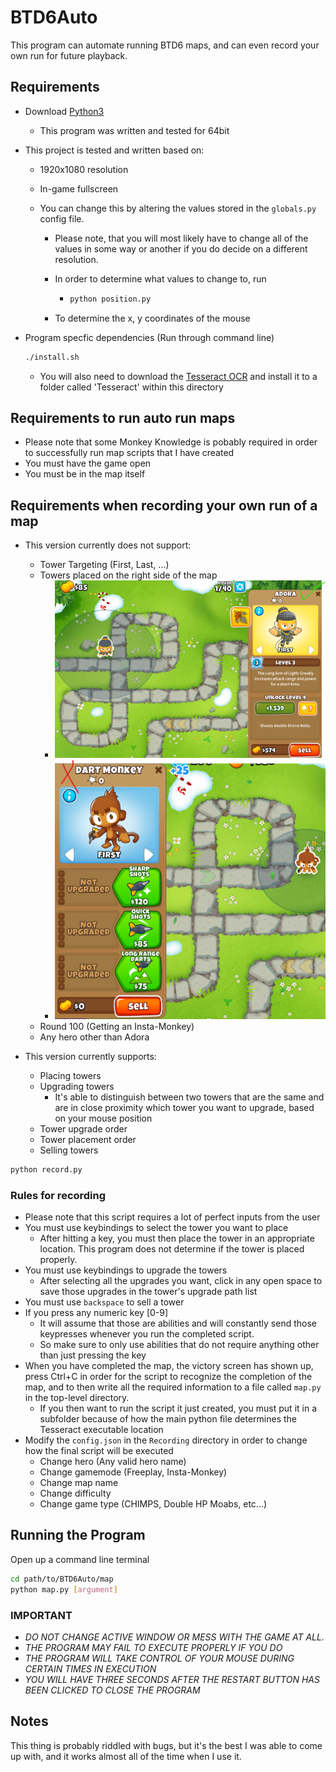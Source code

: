 # BTD6Auto

This program can automate running BTD6 maps, and can even record your own run for future playback.

## Requirements

- Download [Python3](https://www.python.org/downloads//)
  - This program was written and tested for 64bit
- This project is tested and written based on:

  - 1920x1080 resolution
  - In-game fullscreen
  - You can change this by altering the values stored in the `globals.py` config file.

    - Please note, that you will most likely have to change all of the values in some way or another if you do decide on a different resolution.
    - In order to determine what values to change to, run

      - ```bash
        python position.py
        ```

    - To determine the x, y coordinates of the mouse

- Program specfic dependencies (Run through command line)

  ```bash
  ./install.sh
  ```

  - You will also need to download the [Tesseract OCR](https://github.com/UB-Mannheim/tesseract/wiki) and install it to a folder called 'Tesseract' within this directory

## Requirements to run auto run maps

- Please note that some Monkey Knowledge is pobably required in order to successfully run map scripts that I have created
- You must have the game open
- You must be in the map itself

## Requirements when recording your own run of a map

- This version currently does not support:

  - Tower Targeting (First, Last, ...)
  - Towers placed on the right side of the map
    - ![Good Placement](/img/GoodPlacement.png)
    - ![Good Placement](/img/BadPlacement.png)
  - Round 100 (Getting an Insta-Monkey)
  - Any hero other than Adora

- This version currently supports:
  - Placing towers
  - Upgrading towers
    - It's able to distinguish between two towers that are the same and are in close proximity which tower you want to upgrade, based on your mouse position
  - Tower upgrade order
  - Tower placement order
  - Selling towers

```bash
python record.py
```

### Rules for recording

- Please note that this script requires a lot of perfect inputs from the user
- You must use keybindings to select the tower you want to place
  - After hitting a key, you must then place the tower in an appropriate location. This program does not determine if the tower is placed properly.
- You must use keybindings to upgrade the towers
  - After selecting all the upgrades you want, click in any open space to save those upgrades in the tower's upgrade path list
- You must use `backspace` to sell a tower
- If you press any numeric key [0-9]
  - It will assume that those are abilities and will constantly send those keypresses whenever you run the completed script.
  - So make sure to only use abilities that do not require anything other than just pressing the key
- When you have completed the map, the victory screen has shown up, press Ctrl+C in order for the script to recognize the completion of the map, and to then write all the required information to a file called `map.py` in the top-level directory.
  - If you then want to run the script it just created, you must put it in a subfolder because of how the main python file determines the Tesseract executable location
- Modify the `config.json` in the `Recording` directory in order to change how the final script will be executed
  - Change hero (Any valid hero name)
  - Change gamemode (Freeplay, Insta-Monkey)
  - Change map name
  - Change difficulty
  - Change game type (CHIMPS, Double HP Moabs, etc...)

## Running the Program

Open up a command line terminal

```bash
cd path/to/BTD6Auto/map
python map.py [argument]
```

### IMPORTANT

- _DO NOT CHANGE ACTIVE WINDOW OR MESS WITH THE GAME AT ALL._
- _THE PROGRAM MAY FAIL TO EXECUTE PROPERLY IF YOU DO_
- _THE PROGRAM WILL TAKE CONTROL OF YOUR MOUSE DURING CERTAIN TIMES IN EXECUTION_
- _YOU WILL HAVE THREE SECONDS AFTER THE RESTART BUTTON HAS BEEN CLICKED TO CLOSE THE PROGRAM_

## Notes

This thing is probably riddled with bugs, but it's the best I was able to come up with, and it works almost all of the time when I use it.
